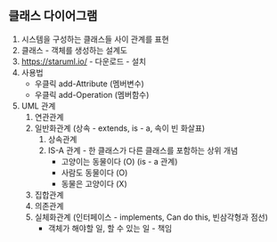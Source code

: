 ## 클래스 다이어그램
1. 시스템을 구성하는 클래스들 사이 관계를 표현
2. 클래스 - 객체를 생성하는 설계도
3. https://staruml.io/ - 다운로드 - 설치
4. 사용법
   - 우클릭 add-Attribute (멤버변수)
   - 우클릭 add-Operation (멤버함수) 
5. UML 관계
   1. 연관관계
   2. 일반화관계 (상속 - extends, is - a, 속이 빈 화살표)
      1. 상속관계
      2. IS-A 관계 - 한 클래스가 다른 클래스를 포함하는 상위 개념
         - 고양이는 동물이다 (O) (is - a 관계)
         - 사람도 동물이다 (O)
         - 동물은 고양이다 (X)
   3. 집합관계
   4. 의존관계
   5. 실체화관계 (인터페이스 - implements, Can do this, 빈삼각형과 점선)
      - 객체가 해야할 일, 할 수 있는 일 - 책임
